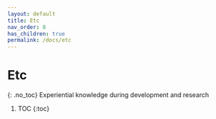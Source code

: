 ```yaml
---
layout: default
title: Etc
nav_order: 8
has_children: true
permalink: /docs/etc
---
```


# Etc
{: .no_toc}
Experiential knowledge during development and research

1. TOC
{:toc}
